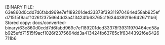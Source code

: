 [BINARY FILE: 63e860d0cdd7d6fabd969e7ef189201ded33378f39311970464ed58ab925efd71515f9acf1026f2375664dd3a413424fb63765c1f6344392f6e6426711b6]
Stored copy: docs/converted-binary/63e860d0cdd7d6fabd969e7ef189201ded33378f39311970464ed58ab925efd71515f9acf1026f2375664dd3a413424fb63765c1f6344392f6e6426711b6
